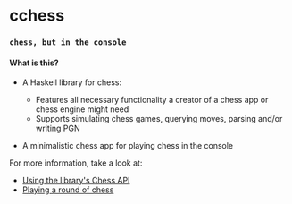  # cchess
 ### `chess, but in the console`

#### What is this?
* A Haskell library for chess:
  * Features all necessary functionality a creator of a chess app or chess engine might need
  * Supports simulating chess games, querying moves, parsing and/or writing PGN

* A minimalistic chess app for playing chess in the console


For more information, take a look at:
* <a href="/API.md"> Using the library's Chess API </a>
* <a href="/GAME.md"> Playing a round of chess </a>